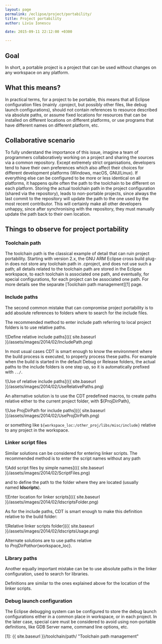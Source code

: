 ```yaml
---
layout: page
permalink: /eclipse/project/portability/
title: Project portability
author: Liviu Ionescu

date: 2015-09-11 22:12:00 +0300

---
```


## Goal

In short, a portable project is a project that can be used without changes on any workspace on any platform.

## What this means?

In practical terms, for a project to be portable, this means that all Eclipse configuration files (mainly .cproject, but possibly other files, like debug launch configurations), should not contain references to resource described via absolute paths, or assume fixed locations for resources that can be installed on different locations on different platforms, or use programs that have different names on different platform, etc.

## Collaborative scenario

To fully understand the importance of this issue, imagine a team of programmers collaboratively working on a project and sharing the sources via a common repository. Except extremely strict organisations, developers tend to have their own preferences which also affect their choices for different development platforms (Windows, macOS, GNU/Linux). If everything else can be configured to be more or less identical on all platforms, it happens quite often the path to the toolchain to be different on each platform. Storing the actual toolchain path in the project configuration (shared via the repository), leads to non-portable projects, since always the last commit to the repository will update the path to the one used by the most recent contributor. This will certainly make all other developers unhappy, since after synchronising with the repository, they must manually update the path back to their own location.

## Things to observe for project portability

### Toolchain path

The toolchain path is the classical example of detail that can ruin project portability. Starting with version 2.x, the GNU ARM Eclipse cross build plug-in does not store any toolchain path in .cproject, and does not use such a path; all details related to the toolchain path are stored in the Eclipse workspace, to each toolchain is associated one path, and eventually, for special configurations, for each project can be associated one path. For more details see the separate [Toolchain path management][1] page.

### Include paths

The second common mistake that can compromise project portability is to add absolute references to folders where to search for the include files.

The recommended method to enter include path referring to local project folders is to use relative paths.

![Define relative include paths]({{ site.baseurl }}/assets/images/2014/02/IncludePath.png)


In most usual cases CDT is smart enough to know the environment where the build process is executed, to properly process these paths. For example when the build is started in the default Debug or Release folders, the actual paths to the include folders is one step up, so it is automatically prefixed with `../`.

![Use of relative include paths]({{ site.baseurl }}/assets/images/2014/02/UseRelativePaths.png)

An alternative solution is to use the CDT predefined macros, to create paths relative either to the current project folder, with ${ProjDirPath},

![Use ProjDirPath for include paths]({{ site.baseurl }}/assets/images/2014/02/UseProjDirPath.png)

or something like `${workspace_loc:/other_proj/libs/misc/include}` relative to any project in the workspace.

### Linker script files

Similar solutions can be considered for entering linker scripts. The recommended method is to enter the script names without any path

![Add script files by simple names]({{ site.baseurl }}/assets/images/2014/02/ScriptFiles.png)

and to define the path to the folder where they are located (usually named **ldscripts**).

![Enter location for linker scripts]({{ site.baseurl }}/assets/images/2014/02/ldscriptsFolder.png)

As for the include paths, CDT is smart enough to make this definition relative to the build folder:

![Relative linker scripts folder]({{ site.baseurl }}/assets/images/2014/02/ldscriptsUsage.png)

Alternate solutions are to use paths relative to ${ProjDirPath} or ${workspace_loc}.

### Library paths

Another equally important mistake can be to use absolute paths in the linker configuration, used to search for libraries.

Definitions are similar to the ones explained above for the location of the linker scripts.

### Debug launch configuration

The Eclipse debugging system can be configured to store the debug launch configurations either in a common place in workspace, or in each project. In the later case, special care must be considered to avoid using non-portable definitions, like GDB Server name, command line options, etc.

 [1]: {{ site.baseurl }}/toolchain/path/ "Toolchain path management"
